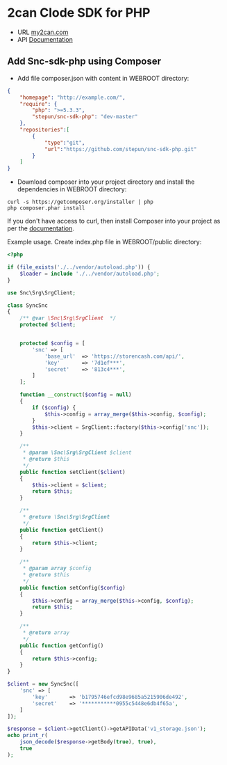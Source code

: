 # 2can Clode SDK for PHP
* URL [my2can.com](https://my2can.com)
* API [Documentation](https://gist.github.com/stepun/8c09fa528356c4de8fb8)

## Add Snc-sdk-php using Composer
* Add file composer.json with content in WEBROOT directory:
```JSON
{
    "homepage": "http://example.com/",
    "require": {
        "php": ">=5.3.3",
        "stepun/snc-sdk-php": "dev-master"
    },
    "repositories":[
        {
            "type":"git",
            "url":"https://github.com/stepun/snc-sdk-php.git"
        }
    ]
}
```
* Download composer into your project directory and install the dependencies in WEBROOT directory:
```
curl -s https://getcomposer.org/installer | php
php composer.phar install
```
If you don't have access to curl, then install Composer into your project as per the [documentation](https://getcomposer.org/doc/00-intro.md).

Example usage. Create index.php file in WEBROOT/public directory:
```PHP
<?php

if (file_exists('./../vendor/autoload.php')) {
    $loader = include './../vendor/autoload.php';
}

use Snc\Srg\SrgClient;

class SyncSnc
{
    /** @var \Snc\Srg\SrgClient  */
    protected $client;


    protected $config = [
        'snc' => [
            'base_url'  => 'https://storencash.com/api/',
            'key'       => '7d1ef***',
            'secret'    => '813c4***',
        ]
    ];

    function __construct($config = null)
    {
        if ($config) {
            $this->config = array_merge($this->config, $config);
        }
        $this->client = SrgClient::factory($this->config['snc']);
    }

    /**
     * @param \Snc\Srg\SrgClient $client
     * @return $this
     */
    public function setClient($client)
    {
        $this->client = $client;
        return $this;
    }

    /**
     * @return \Snc\Srg\SrgClient
     */
    public function getClient()
    {
        return $this->client;
    }

    /**
     * @param array $config
     * @return $this
     */
    public function setConfig($config)
    {
        $this->config = array_merge($this->config, $config);
        return $this;
    }

    /**
     * @return array
     */
    public function getConfig()
    {
        return $this->config;
    }
}

$client = new SyncSnc([
    'snc' => [
        'key'       => 'b1795746efcd98e9685a5215906de492',
        'secret'    => '***********0955c5448e6db4f65a',
    ]
]);

$response = $client->getClient()->getAPIData('v1_storage.json');
echo print_r(
    json_decode($response->getBody(true), true), 
    true
);
```
